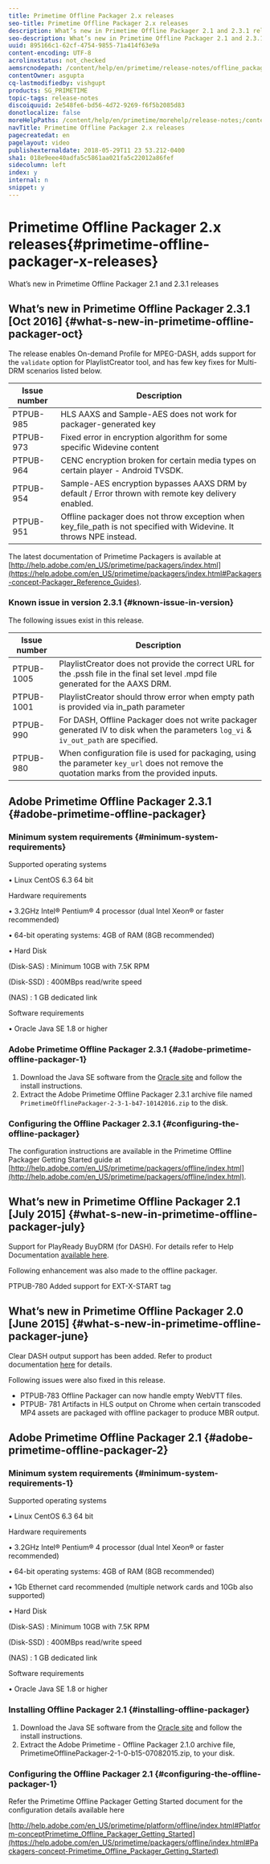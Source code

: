 ```yaml
---
title: Primetime Offline Packager 2.x releases
seo-title: Primetime Offline Packager 2.x releases
description: What’s new in Primetime Offline Packager 2.1 and 2.3.1 releases
seo-description: What’s new in Primetime Offline Packager 2.1 and 2.3.1 releases
uuid: 895166c1-62cf-4754-9855-71a414f63e9a
content-encoding: UTF-8
acrolinxstatus: not_checked
aemsrcnodepath: /content/help/en/primetime/release-notes/offline_packager_2x_release_note
contentOwner: asgupta
cq-lastmodifiedby: vishgupt
products: SG_PRIMETIME
topic-tags: release-notes
discoiquuid: 2e548fe6-bd56-4d72-9269-f6f5b2085d83
donotlocalize: false
moreHelpPaths: /content/help/en/primetime/morehelp/release-notes;/content/help/en/primetime/morehelp/release-notes
navTitle: Primetime Offline Packager 2.x releases
pagecreatedat: en
pagelayout: video
publishexternaldate: 2018-05-29T11 23 53.212-0400
sha1: 018e9eee40adfa5c5861aa021fa5c22012a86fef
sidecolumn: left
index: y
internal: n
snippet: y
---
```


# Primetime Offline Packager 2.x releases{#primetime-offline-packager-x-releases}

What’s new in Primetime Offline Packager 2.1 and 2.3.1 releases

## What’s new in Primetime Offline Packager 2.3.1 [Oct 2016]  {#what-s-new-in-primetime-offline-packager-oct}

The release enables On-demand Profile for MPEG-DASH, adds support for the `validate` option for PlaylistCreator tool, and has few key fixes for Multi-DRM scenarios listed below.

| **Issue number** |**Description** |
|---|---|
| PTPUB-985 |HLS AAXS and Sample-AES does not work for packager-generated key |
| PTPUB-973 |Fixed error in encryption algorithm for some specific Widevine content |
| PTPUB-964 |CENC encryption broken for certain media types on certain player - Android TVSDK. |
| PTPUB-954 |Sample-AES encryption bypasses AAXS DRM by default / Error thrown with remote key delivery enabled. |
| PTPUB-951 |Offline packager does not throw exception when key_file_path is not specified with Widevine. It throws NPE instead. |

The latest documentation of Primetime Packagers is available at [http://help.adobe.com/en_US/primetime/packagers/index.html](https://help.adobe.com/en_US/primetime/packagers/index.html#Packagers-concept-Packager_Reference_Guides).

### Known issue in version 2.3.1  {#known-issue-in-version}

The following issues exist in this release.

| **Issue number** |**Description** |
|---|---|
| PTPUB-1005 |PlaylistCreator does not provide the correct URL for the .pssh file in the final set level .mpd file generated for the AAXS DRM. |
| PTPUB-1001 |PlaylistCreator should throw error when empty path is provided via in_path parameter |
| PTPUB-990 |For DASH, Offline Packager does not write packager generated IV to disk when the parameters `log_vi` & `iv_out_path` are specified. |
| PTPUB-980 |When configuration file is used for packaging, using the parameter `key_url` does not remove the quotation marks from the provided inputs. |

## Adobe Primetime Offline Packager 2.3.1 {#adobe-primetime-offline-packager}

### Minimum system requirements {#minimum-system-requirements}

Supported operating systems

• Linux CentOS 6.3 64 bit

Hardware requirements

• 3.2GHz Intel® Pentium® 4 processor (dual Intel Xeon® or faster recommended)

• 64-bit operating systems: 4GB of RAM (8GB recommended)

• Hard Disk

(Disk-SAS) : Minimum 10GB with 7.5K RPM

(Disk-SSD) : 400MBps read/write speed

(NAS) : 1 GB dedicated link

Software requirements

• Oracle Java SE 1.8 or higher

### Adobe Primetime Offline Packager 2.3.1 {#adobe-primetime-offline-packager-1}

1. Download the Java SE software from the [Oracle site](http://www.oracle.com/technetwork/java/javase/downloads/index.html) and follow the install instructions.
1. Extract the Adobe Primetime Offline Packager 2.3.1 archive file named `PrimetimeOfflinePackager-2-3-1-b47-10142016.zip` to the disk.

### Configuring the Offline Packager 2.3.1 {#configuring-the-offline-packager}

The configuration instructions are available in the Primetime Offline Packager Getting Started guide at [http://help.adobe.com/en_US/primetime/packagers/offline/index.html](http://help.adobe.com/en_US/primetime/packagers/offline/index.html).

## What’s new in Primetime Offline Packager 2.1 [July 2015] {#what-s-new-in-primetime-offline-packager-july}

Support for PlayReady BuyDRM (for DASH). For details refer to Help Documentation [available here](https://help.adobe.com/en_US/primetime/packagers/offline/index.html#Packagers-concept-Primetime_Offline_Packager_Getting_Started).

Following enhancement was also made to the offline packager.

PTPUB-780 Added support for EXT-X-START tag

## What’s new in Primetime Offline Packager 2.0 [June 2015] {#what-s-new-in-primetime-offline-packager-june}

Clear DASH output support has been added. Refer to product documentation [here](https://help.adobe.com/en_US/primetime/packagers/offline/index.html#Packagers-concept-Primetime_Offline_Packager_Getting_Started) for details.

Following issues were also fixed in this release.

* PTPUB-783 Offline Packager can now handle empty WebVTT files.
* PTPUB- 781 Artifacts in HLS output on Chrome when certain transcoded MP4 assets are packaged with offline packager to produce MBR output.

## Adobe Primetime Offline Packager 2.1 {#adobe-primetime-offline-packager-2}

### Minimum system requirements {#minimum-system-requirements-1}

Supported operating systems

• Linux CentOS 6.3 64 bit

Hardware requirements

• 3.2GHz Intel® Pentium® 4 processor (dual Intel Xeon® or faster recommended)

• 64-bit operating systems: 4GB of RAM (8GB recommended)

• 1Gb Ethernet card recommended (multiple network cards and 10Gb also supported)

• Hard Disk

(Disk-SAS) : Minimum 10GB with 7.5K RPM

(Disk-SSD) : 400MBps read/write speed

(NAS) : 1 GB dedicated link

Software requirements

• Oracle Java SE 1.8 or higher

### Installing Offline Packager 2.1 {#installing-offline-packager}

1. Download the Java SE software from the [Oracle site](http://www.oracle.com/technetwork/java/javase/downloads/index.html) and follow the install instructions. 
1. Extract the Adobe Primetime - Offline Packager 2.1.0 archive file, PrimetimeOfflinePackager-2-1-0-b15-07082015.zip, to your disk.

### Configuring the Offline Packager 2.1 {#configuring-the-offline-packager-1}

Refer the Primetime Offline Packager Getting Started document for the configuration details available here

[http://help.adobe.com/en_US/primetime/platform/offline/index.html#Platform-conceptPrimetime_Offline_Packager_Getting_Started](https://help.adobe.com/en_US/primetime/packagers/offline/index.html#Packagers-concept-Primetime_Offline_Packager_Getting_Started)
